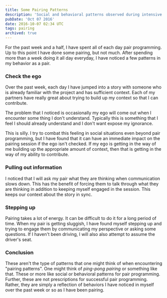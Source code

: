 ```yaml
---
title: Some Pairing Patterns
description: 'Social and behavioral patterns observed during intensive pair programming - checking ego, pulling out information, and stepping up.'
pubDate: 'Oct 07 2016'
date: 2016-10-07 02:34 UTC
tags: pairing
archived: true
---
```


For the past week and a half, I have spent all of each day pair programming. Up to this point I have done some pairing, but not much. After spending more than a week doing it all day everyday, I have noticed a few patterns in my behavior as a pair.

### Check the ego

Over the past week, each day I have jumped into a story with someone who is already familiar with the project and has sufficient context. Each of my partners have really great about trying to build up my context so that I can contribute.

The problem that I noticed is occasionally my ego will come out when I encounter some thing I don't understand. Typically this is something that I feel I should already understand and I don't want expose my ignorance.

This is silly. I try to combat this feeling in social situations even beyond pair programming, but I have found that it can have an immediate impact on the pairing session if the ego isn't checked. If my ego is getting in the way of me building up the appropriate amount of context, then that is getting in the way of my ability to contribute.

### Pulling out information

I noticed that I will ask my pair what they are thinking when communication slows down. This has the benefit of forcing them to talk through what they are thinking in addition to keeping myself engaged in the session. This keeps our context about the story in sync.

### Stepping up

Pairing takes a lot of energy. It can be difficult to do it for a long period of time. When my pair is getting sluggish, I have found myself stepping up and trying to engage them by communicating my perspective or asking some questions. If I haven't been driving, I will also also attempt to assume the driver's seat.

### Conclusion

These aren't the type of patterns that one might think of when encountering "pairing patterns". One might think of _ping-pong pairing_ or something like that. These or more like social or behavioral patterns for pair programming. Further, these are not prescriptions for successful pair programming. Rather, they are simply a reflection of behaviors I have noticed in myself over the past week or so as I have been pairing.

